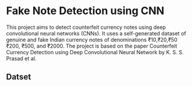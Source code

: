 
# Fake Note Detection using CNN

This project aims to detect counterfeit currency notes using deep convolutional neural networks (CNNs). It uses a self-generated dataset of genuine and fake Indian currency notes of denominations ₹10,₹20,₹50 ₹200, ₹500, and ₹2000. The project is based on the paper Counterfeit Currency Detection using Deep Convolutional Neural Network by K. S. S. Prasad et al.
## Datset
